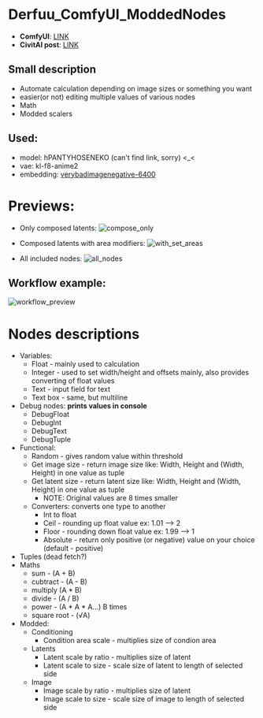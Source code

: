 # Derfuu_ComfyUI_ModdedNodes

- **ComfyUI**: [LINK](https://github.com/comfyanonymous/ComfyUI)
- **CivitAI post**: [LINK](https://civitai.com/models/21558/comfyui-derfuu-math-and-modded-nodes)

## Small description
- Automate calculation depending on image sizes or something you want
- easier(or not) editing multiple values of various nodes
- Math
- Modded scalers

## Used:
- model: hPANTYHOSENEKO (can't find link, sorry) <_<
- vae: kl-f8-anime2
- embedding: [verybadimagenegative-6400](https://civitai.com/models/11772/verybadimagenegative)

# Previews:
- Only composed latents:
![compose_only](https://user-images.githubusercontent.com/54149748/228344136-505dfd42-7e43-4a38-aa35-ec41f811d8ae.png)

- Composed latents with area modifiers:
![with_set_areas](https://user-images.githubusercontent.com/54149748/228344160-e84ebb1f-a732-4dc6-98d7-f3ede5671850.png)

- All included nodes:
![all_nodes](https://user-images.githubusercontent.com/54149748/228344526-61653a0d-499a-41de-9a97-7f612117477d.png)

## Workflow example:
![workflow_preview](https://user-images.githubusercontent.com/54149748/228344751-616b0198-3855-4212-98a1-0fe5004dfa01.png)

# Nodes descriptions
- Variables:
  - Float - mainly used to calculation
  - Integer - used to set width/height and offsets mainly, also provides converting of float values
  - Text - input field for text
  - Text box - same, but multiline
- Debug nodes: **prints values in console**
  - DebugFloat
  - DebugInt
  - DebugText
  - DebugTuple
- Functional:
  - Random - gives random value within threshold
  - Get image size - return image size like: Width, Height and (Width, Height) in one value as tuple
  - Get latent size - return latent size like: Width, Height and (Width, Height) in one value as tuple
    - NOTE: Original values are 8 times smaller
  - Converters: converts one type to another
    - Int to float
    - Ceil - rounding up float value ex: 1.01 --> 2
    - Floor - rounding down float value ex: 1.99 --> 1
    - Absolute - return only positive (or negative) value on your choice (default - positive)
- Tuples (dead fetch?)
- Maths
  - sum - (A + B)
  - cubtract - (A - B)
  - multiply (A * B)
  - divide - (A / B)
  - power - (A * A * A...) B times
  - square root - (√A)
- Modded:
  - Conditioning
    - Condition area scale - multiplies size of condion area
  - Latents
    - Latent scale by ratio - multiplies size of latent
    - Latent scale to size - scale size of latent to length of selected side
  - Image
    - Image scale by ratio - multiplies size of latent
    - Image scale to size - scale size of image to length of selected side